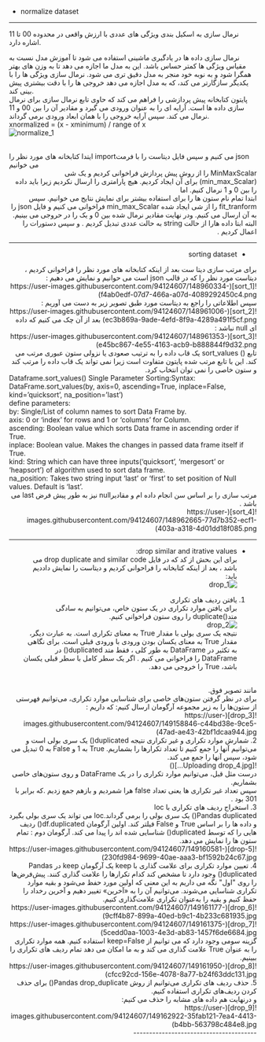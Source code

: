 * normalize dataset <br>
 -----------------------------

نرمال  سازی به اسکیل بندی  ویژگی های عددی با ارزش واقعی در محدوده 00 تا 11 اشاره دارد.

نرمال سازی داده ها در یادگیری ماشینی استفاده می شود تا آموزش مدل نسبت به مقیاس ویژگی ها کمتر حساس باشد. این به مدل ما اجازه می دهد تا به وزن های بهتر همگرا شود و به نوبه خود منجر به مدل دقیق تری می شود.
نرمال سازی ویژگی ها را با یکدیگر سازگارتر می کند، که به مدل اجازه می دهد خروجی ها را با دقت بیشتری پیش بینی کند.
<br>
پایتون کتابخانه پیش پردازشی را فراهم می کند که حاوی تابع نرمال  سازی برای نرمال سازی داده ها است. آرایه ای را به عنوان ورودی می گیرد و مقادیر آن را بین 00 و 11 نرمال می کند. سپس آرایه خروجی را با همان ابعاد ورودی برمی گرداند.
<br>
xnormalized = (x - xminimum) / range of x
<br>
![normalize_1](https://user-images.githubusercontent.com/94124607/148960302-39f9c64a-05c1-497f-be54-2ced5ce71847.jpg)

<br>
ایتدا کتابخانه های مورد نظر را importمی کنیم و سپس فایل دیتاست را با فرمت json می خوانیم 
<br>
<div dir="rtl">
 MinMaxScalar را از روش پیش پردازش فراخوانی کردیم و یک شی (min_max_Scalar) برای آن ایجاد کردیم.  هیچ پارامتری را ارسال نکردیم زیرا باید داده  را بین 0 و 1 نرمال کنیم. اما <br>
  ابتدا تمام نام ستون ها را برای استفاده بیشتر برای نمایش نتایج می خوانیم. سپس fit_tranform را از شی ایجاد شده min_max_Scalar فراخوانی می کنیم و فایل json را به آن ارسال می کنیم.
ودر نهایت مقادیر نرمال شده بین 0 و یک را در حروجی می بینیم.
 <br>
 البته ابتا داده هارا از حالت string به حالت عددی تبدیل کردیم . و سپس دستورات را اعمال کردیم .<br>
 
 --------------------------------------
 * sorting dataset
 <div dir="rtl">
  برای مرتب سازی دیتا ست بعد از اینکه کتابخانه های مورد نظر را فراخوانی کردیم ، دیتاست مورد نظر را که در قالب json است می حوانیم  و نمایش می دهیم :<br>
  ![sort_1](https://user-images.githubusercontent.com/94124607/148960334-f4ab0edf-07d7-466a-a07d-4089292450c4.png)
  <br>
  سپس اطلاعاتی را راجع به دیتاست مورد طبق تصویر زیر به دست می آوریم : <br>
  ![sort_2](https://user-images.githubusercontent.com/94124607/148961006-ec3b869a-9ade-4efd-8f9a-4289a491f5cf.png)
بعد از آن چک می کنیم که داده ای null نباشد :<br>
  ![sort_3](https://user-images.githubusercontent.com/94124607/148961353-e45bc867-4e55-4163-acb9-b888844f9d32.png)<br>
  تابع () sort_values یک قاب داده را به ترتیب صعودی یا نزولی ستون عبوری مرتب می کند. این با تابع مرتب شده پایتون متفاوت است زیرا نمی تواند یک قاب داده را مرتب کند و ستون خاصی را نمی توان انتخاب کرد.
  <br>
  <div dir="ltr">
  Dataframe.sort_values() Single Parameter Sorting:Syntax: <br>
  DataFrame.sort_values(by, axis=0, ascending=True, inplace=False, kind=’quicksort’, na_position=’last’)
  <br>
   define parameters:<br>
   by: Single/List of column names to sort Data Frame by. <br>
axis: 0 or ‘index’ for rows and 1 or ‘columns’ for Column. <br>
ascending: Boolean value which sorts Data frame in ascending order if True. <br>
inplace: Boolean value. Makes the changes in passed data frame itself if True. <br>
kind: String which can have three inputs(‘quicksort’, ‘mergesort’ or ‘heapsort’) of algorithm used to sort data frame. <br>
na_position: Takes two string input ‘last’ or ‘first’ to set position of Null values. Default is ‘last’.<br>
  
<div dir="rtl">
 مرتب سازی را بر اساس سن انجام داده ام و مقادیرnull نیز به طور پیش فرض last می باشد .
 <br>
 ![sort_4](https://user-images.githubusercontent.com/94124607/148962665-77d7b352-ecf1-403a-a318-4d01dd18f085.png)
 <br>
 
 ------------------------------------------------
 * drop similar and itrative values:<br>
 برای این بحش از کد که در فایل drop duplicate and similar code  می باشد ، بعد از اینکه کتابخانه را فراحوانی کردیم و دیتاست را نمایش داددیم باید:
 <br>![drop_1](https://user-images.githubusercontent.com/94124607/149157632-e1f136fd-6683-490c-8687-290e76d800ab.jpg)<br>

  1. یافتن ردیف های تکراری<br>
برای یافتن موارد تکراری در یک ستون خاص، می‌توانیم به سادگی متد()duplicate را روی ستون فراخوانی کنیم.<br>
 ![drop_2](https://user-images.githubusercontent.com/94124607/149157895-c0212850-2e0c-46f9-a6ad-c4abedbdcf6d.jpg)<br>
 نتیجه یک سری بولی با مقدار True به معنای تکراری است. به عبارت دیگر، مقدار True به معنای یکسان بودن ورودی با ورودی قبلی است.
برای نگاهی به تکثیر در DataFrame به طور کلی ، فقط متد duplicated() در DataFrame را فراخوانی می کنیم . اگر یک سطر کامل با سطر قبلی یکسان باشد، True را خروجی می دهد.
<br>
 مانند تصویر فوق.<br>
 برای در نظر گرفتن ستون‌های خاصی برای شناسایی موارد تکراری، می‌توانیم فهرستی از ستون‌ها را به زیر مجموعه آرگومان ارسال کنیم: که داریم :<br>
 ![drop_3](https://user-images.githubusercontent.com/94124607/149158846-c44bd38e-9ce5-47ad-ae43-42bf1dcaa944.jpg)<br>
 2. شمارش موارد تکراری و غیر تکراری
نتیجه duplicated() یک سری بولی است و می‌توانیم آنها را جمع کنیم تا تعداد تکرارها را بشماریم. True به 1 و False به 0 تبدیل می شود، سپس آنها را جمع می کند.<br>
![Uploading drop_4.jpg…]()<br>
درست مثل قبل، می‌توانیم موارد تکراری را در یک DataFrame و روی ستون‌های خاصی بشماریم.<br>
 سپس تعداد غیر تکراری ها یعنی تعداد false هرا شمردیم و بازهم جمع زدیم .که برابر با 301  بود .<br>
 3. استخراج ردیف های تکراری با loc<br>
 Pandas duplicated() یک سری بولی را برمی گرداند.loc می تواند یک سری بولی بگیرد و داده ها را بر اساس True و False فیلتر کند. اولین آرگومان df.duplicated() ردیف هایی را که توسط duplicated() شناسایی شده اند را پیدا می کند. آرگومان دوم : تمام ستون ها را نمایش می دهد.<br>
 ![drop-5](https://user-images.githubusercontent.com/94124607/149160581-230fd984-9699-40ae-aaa3-bf1592b24c67.jpg)<br>
 4. تعیین موارد تکراری برای علامت گذاری با keep
یک آرگومان keep در Pandas duplicated() وجود دارد تا مشخص کند کدام تکرارها را علامت گذاری کنند. پیش‌فرض‌ها را روی "اول" نگه می داریم  به این معنی که اولین مورد حفظ می‌شود و بقیه موارد تکراری شناسایی می‌شوند.
می‌توانیم آن را به «آخرین» تغییر دهیم و آخرین رخداد را حفظ کنیم و بقیه را به‌عنوان تکراری علامت‌گذاری کنیم.<br>
 ![drop_6](https://user-images.githubusercontent.com/94124607/149161177-9cff4b87-899a-40ed-b9c1-4b233c681935.jpg)<br>
 ![drop_7](https://user-images.githubusercontent.com/94124607/149161375-5cedd0aa-1003-4e3d-ab83-1457f6de6684.jpg)<br>
 گزینه سومی وجود دارد که می توانیم از keep=False استفاده کنیم. همه موارد تکراری را به عنوان True علامت گذاری می کند و به ما امکان می دهد تمام ردیف های تکراری را ببینیم.<br>
 ![drop_8](https://user-images.githubusercontent.com/94124607/149161950-cfcc92cd-156e-4078-8a77-b24f63ddc131.jpg)<br>
 5. حذف ردیف های تکراری
می‌توانیم از روش  Pandas drop_duplicate() برای حذف  کردن ردیف‌های تکراری استفاده کنیم.<br>
 و درنهایت هم داده های مشابه را حذف می کنیم:<br>
 ![drop_9](https://user-images.githubusercontent.com/94124607/149162922-35fab121-7ea4-4413-b4bb-563798c484e8.jpg)<br>
 ---------------------------------------
 





 


 
 
 
 
